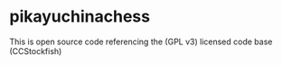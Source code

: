 # pikayuchinachess
This is open source code referencing the (GPL v3) licensed code base (CCStockfish)

